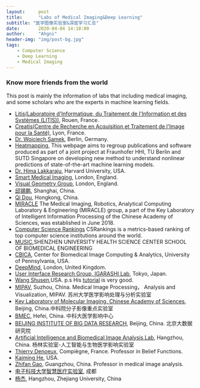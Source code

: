 ```yaml
---
layout:     post
title:      "Labs of Medical Imaging&Deep Learning"
subtitle: "医学图像实验室&深度学习汇总"
date:       2020-04-04 14:10:00
author:     "Ahgni"
header-img: "img/post-bg.jpg"
tags:
    - Computer Science
    - Deep Learning
    - Medical Imaging
---
```


### Know more friends from the world
This post is mainly the information of labs that including medical imaging, and some scholars who are the experts in machine learning fields.

* [Litis(Laboratoire d'Informatique, du Traitement de l'Information et des Systèmes (LITIS))](http://www.litislab.fr/), Rouen, France.
* [Creatis(Centre de Recherche en Acquisition et Traitement de l'Image pour la Santé)](https://www.creatis.insa-lyon.fr/site7/en), Lyon, France.
* [Dr. Wojciech Samek](http://iphome.hhi.de/samek/), Berlin, Germany.
* [Heatmapping](http://www.heatmapping.org/), This webpage aims to regroup publications and software produced as part of a joint project at Fraunhofer HHI, TU Berlin and SUTD Singapore on developing new method to understand nonlinear predictions of state-of-the-art machine learning models. 
* [Dr. Hima Lakkaraju](https://himalakkaraju.github.io/), Harvard University, USA.
* [Smart Medical Imaging](https://www.imagingcdt.com/), London, England.
* [Visual Geometry Group](https://www.robots.ox.ac.uk/~vgg/), London, England.
* [邱锡鹏](https://xpqiu.github.io/index.html), Shanghai, China.
* [Qi Dou](http://www.cse.cuhk.edu.hk/~qdou/), Hongkong, China.
* [MIRACLE](http://miracle.ict.ac.cn/?page_id=2&lang=zh) The Medical Imaging, Robotics, Analytical Computing Laboratory & Engineering (MIRACLE) group, a part of the Key Laboratory of Intelligent Information Processing of the Chinese Academy of Sciences, was established in June 2018. 
* [Computer Science Rankings](http://csrankings.org/#/index?vision&graph&world) CSRankings is a metrics-based ranking of top computer science institutions around the world.
* [MUSIC](http://www.music-bme.net/),SHENZHEN UNIVERSITY HEALTH SCIENCE CENTER SCHOOL OF BIOMEDICAL ENGINEERING
* [CBICA](https://www.med.upenn.edu/cbica/), Center for Biomedical Image Computing & Analytics, University of Pennsylvania, USA.
* [DeepMind](https://deepmind.com/), London, United Kingdom.
* [User Interface Research Group, IGARASHI Lab](https://www-ui.is.s.u-tokyo.ac.jp/en/), Tokyo, Japan.
* [Wang Shusen](http://wangshusen.github.io/index.html),USA. p.s His [tutorial](https://www.youtube.com/channel/UC9qKcEgXHPFP2-ywYoA-E0Q) is very good. 
* [MIPAV](http://www.mipav.net/), Suzhou, China. Medical Image Processing， Analysis and Visualization, MIPAV. 苏州大学医学影响处理与分析实验室
* [Key Laboratory of Molecular Imaging, Chinese Academy of Sciences](http://www.3dmed.net/), Beijing, China.中科院分子影像重点实验室
* [BMEC](https://bmec.ustc.edu.cn/), Hefei, China. 中科大医学影响中心
* [BEIJING INSTITUTE OF BIG DATA RESEARCH](http://www.bibdr.org/), Beijing, China. 北京大数据研究院
* [Artificial Intelligence and Biomedical Image Analysis Lab](https://www.yanglinlab.com/), Hangzhou, China. 杨林实验室-人工智能与生物医学影响实验室
* [Thierry Denoeux](https://www.hds.utc.fr/~tdenoeux/dokuwiki/en/start), Compiègne, France. Professor in Belief Functions.
* [Kaiming He](http://kaiminghe.com/), USA.
* [Zhifan Gao](https://zhifan-gao.github.io/index.html), Guangzhou, China. Professor in medical image analysis.
* [电子科技大学智慧医疗实验室](https://faculty.uestc.edu.cn/HiLab/zh_CN/index.htm), 成都
* [杨杰](https://person.zju.edu.cn/jieyang#0), Hangzhou, Zhejiang University, China





